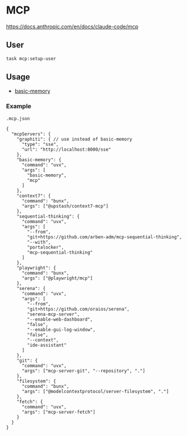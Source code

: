 # MCP

https://docs.anthropic.com/en/docs/claude-code/mcp

## User

```sh
task mcp:setup-user
```

## Usage

- [basic-memory](https://github.com/basicmachines-co/basic-memory?tab=readme-ov-file#how-it-works-in-practice)

### Example

`.mcp.json`

```jsonc
{
  "mcpServers": {
    "graphiti": { // use instead of basic-memory
      "type": "sse",
      "url": "http://localhost:8000/sse"
    },
    "basic-memory": {
      "command": "uvx",
      "args": [
        "basic-memory",
        "mcp"
      ]
    },
    "context7": {
      "command": "bunx",
      "args": ["@upstash/context7-mcp"]
    },
    "sequential-thinking": {
      "command": "uvx",
      "args": [
        "--from",
        "git+https://github.com/arben-adm/mcp-sequential-thinking",
        "--with",
        "portalocker",
        "mcp-sequential-thinking"
      ]
    },
    "playwright": {
      "command": "bunx",
      "args": ["@playwright/mcp"]
    },
    "serena": {
      "command": "uvx",
      "args": [
        "--from",
        "git+https://github.com/oraios/serena",
        "serena-mcp-server",
        "--enable-web-dashboard",
        "false",
        "--enable-gui-log-window",
        "false",
        "--context",
        "ide-assistant"
      ]
    },
    "git": {
      "command": "uvx",
      "args": ["mcp-server-git", "--repository", "."]
    },
    "filesystem": {
      "command": "bunx",
      "args": ["@modelcontextprotocol/server-filesystem", "."]
    },
    "fetch": {
      "command": "uvx",
      "args": ["mcp-server-fetch"]
    }
  }
}
```

